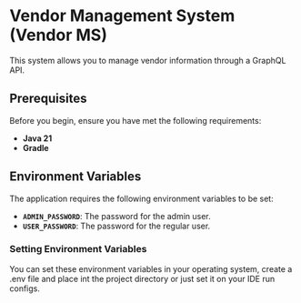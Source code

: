# Vendor Management System (Vendor MS)

This system allows you to manage vendor information through a GraphQL API.

## Prerequisites

Before you begin, ensure you have met the following requirements:

- **Java 21**
- **Gradle** 


## Environment Variables

The application requires the following environment variables to be set:

- **`ADMIN_PASSWORD`**: The password for the admin user. 
- **`USER_PASSWORD`**: The password for the regular user.

### Setting Environment Variables

You can set these environment variables in your operating system, 
 create a .env file and place int the project directory or just set it on your IDE run configs.
